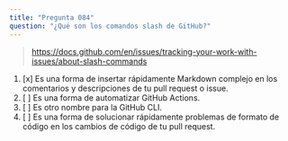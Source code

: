 ```yaml
---
title: "Pregunta 084"
question: "¿Qué son los comandos slash de GitHub?"
---
```


> https://docs.github.com/en/issues/tracking-your-work-with-issues/about-slash-commands
1. [x] Es una forma de insertar rápidamente Markdown complejo en los comentarios y descripciones de tu pull request o issue.
1. [ ] Es una forma de automatizar GitHub Actions.
1. [ ] Es otro nombre para la GitHub CLI.
1. [ ] Es una forma de solucionar rápidamente problemas de formato de código en los cambios de código de tu pull request.
